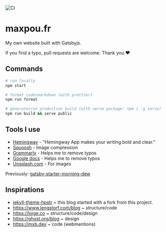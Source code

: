 ![CI](https://github.com/maxpou/maxpou.fr/workflows/CI/badge.svg)

# maxpou.fr

My own website built with Gatsbyjs.

If you find a typo, pull requests are welcome. Thank you ♥

## Commands

```sh
# run locally
npm start

# format code+markdown (with prettier)
npm run format

# generate+run production build (with serve package: npm i -g serve)
npm run build && serve public
```

## Tools I use

* [Hemingway](http://www.hemingwayapp.com) - "Hemingway App makes your writing bold and clear."
* [Squoosh](https://squoosh.app) - Image compression
* [Grammarly](https://app.grammarly.com) - Helps me to remove typos
* [Google docs](http://docs.new) - Helps me to remove typos
* [Unsplash.com](https://unsplash.com/) - For images

Previously: [gatsby-starter-morning-dew](https://github.com/maxpou/gatsby-starter-morning-dew)
## Inspirations

* [jekyll-theme-hpstr](https://mmistakes.github.io/jekyll-theme-hpstr/) ~ this blog started with a fork from this project.
* https://www.lengstorf.com/blog ~ structure/code
* https://loige.co ~ structure/code/design
* https://ghost.org/blog ~ design
* https://mxb.dev ~ code (webmentions)

